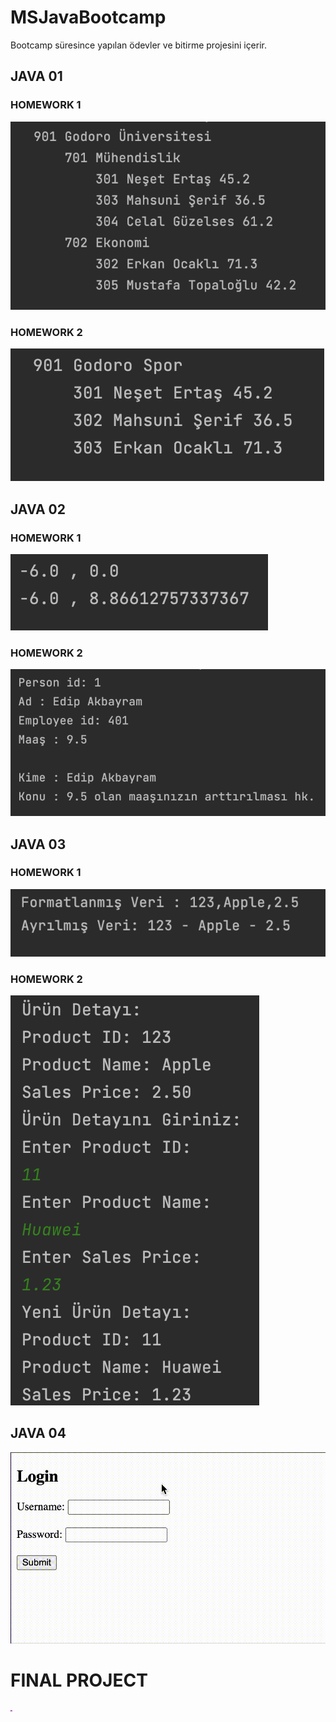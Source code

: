 # MSJavaBootcamp

Bootcamp süresince yapılan ödevler ve bitirme projesini içerir.

## JAVA 01

### HOMEWORK 1

<img src="JavaProject/src/Java01/godoro/education/Homework1.png" width="auto">

### HOMEWORK 2

<img src="JavaProject/src/Java01/godoro/sports/Homework2.png" width="auto">

## JAVA 02

### HOMEWORK 1

<img src="JavaProject/src/Java02/godoro/draw/homework.png" width="auto">

### HOMEWORK 2

<img src="JavaProject/src/Java02/godoro/inheritance/homework.png" width="auto">

## JAVA 03

### HOMEWORK 1

<img src="JavaProject/src/Java03/godoro/hw1/homework.png" width="auto">

### HOMEWORK 2

<img src="JavaProject/src/Java03/godoro/hw2/homework.png" width="auto">

## JAVA 04

<img src="JDBCProject/hw1/src/main/webapp/homework.gif" width="auto">

# FINAL PROJECT

<img src="FinalPRoject/final.gif" width="auto">





